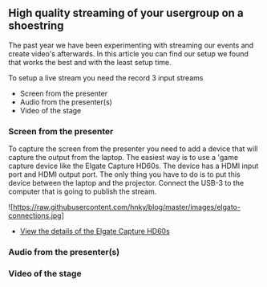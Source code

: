 ## High quality streaming of your usergroup on a shoestring

The past year we have been experimenting with streaming our events and create video's afterwards. In this article you can find our setup we found that works the best and with the least setup time.

To setup a live stream you need the record 3 input streams

* Screen from the presenter
* Audio from the presenter(s)
* Video of the stage


### Screen from the presenter
To capture the screen from the presenter you need to add a device that will capture the output from the laptop. The easiest way is to use a 'game capture device like the Elgate Capture HD60s.
The device has a HDMI input port and HDMI output port. The only thing you have to do is to put this device between the laptop and the projector. Connect the USB-3 to the computer that is going to publish the stream.

![https://raw.githubusercontent.com/hnky/blog/master/images/elgato-connections.jpg]

* [View the details of the Elgate Capture HD60s](https://www.elgato.com/en/gaming/game-capture-hd60-s)




### Audio from the presenter(s)

### Video of the stage
